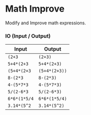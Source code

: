 # Math Improve
Modify and Improve math expressions.

### IO (Input / Output)
| Input          | Output         |
| -------------- | -------------- |
| `(2+3`         | `(2+3)`        |
| `5+4*(2+3`     | `5+4*(2+3)`    |
| `(5+4*(2+3`    | `(5+4*(2+3))`  |
| `8-(2*3`       | `8-(2*3)`      |
| `4-(5*7*3`     | `4-(5*7*3)`    |
| `5/(2-6*3`     | `5/(2-6*3)`    |
| `6*6*(1*5/4`   | `6*6*(1*5/4)`  |
| `3.14*(5^2`    | `3.14*(5^2)`   |
